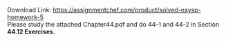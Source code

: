 Download Link: https://assignmentchef.com/product/solved-nsysp-homework-5
<br>
Please study the attached Chapter44.pdf and do 44-1 and 44-2 in Section <strong>44.12 Exercises.</strong>